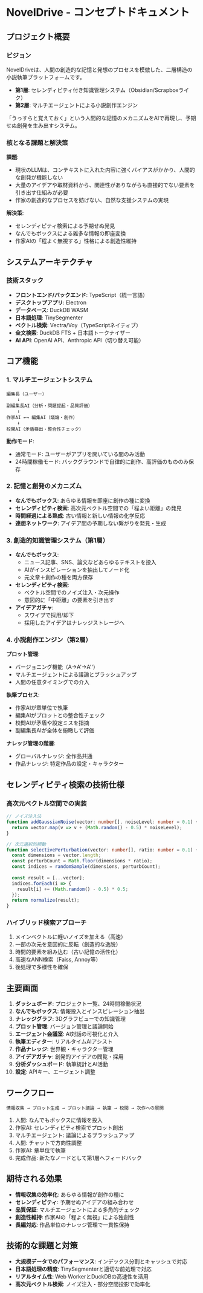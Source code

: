 # NovelDrive - コンセプトドキュメント

## プロジェクト概要

### ビジョン
NovelDriveは、人間の創造的な記憶と発想のプロセスを模倣した、二層構造の小説執筆プラットフォームです。

- **第1層**: セレンディピティ付き知識管理システム（Obsidian/Scrapboxライク）
- **第2層**: マルチエージェントによる小説創作エンジン

「うっすらと覚えておく」という人間的な記憶のメカニズムをAIで再現し、予期せぬ創発を生み出すシステム。

### 核となる課題と解決策

**課題**:
- 現状のLLMは、コンテキストに入れた内容に強くバイアスがかかり、人間的な創発が機能しない
- 大量のアイデアや取材資料から、関連性がありながらも直接的でない要素を引き出す仕組みが必要
- 作家の創造的なプロセスを妨げない、自然な支援システムの実現

**解決策**:
- セレンディピティ検索による予期せぬ発見
- なんでもボックスによる雑多な情報の即座変換
- 作家AIの「程よく無視する」性格による創造性維持

## システムアーキテクチャ

### 技術スタック

- **フロントエンド/バックエンド**: TypeScript（統一言語）
- **デスクトップアプリ**: Electron
- **データベース**: DuckDB WASM
- **日本語処理**: TinySegmenter
- **ベクトル検索**: Vectra/Voy（TypeScriptネイティブ）
- **全文検索**: DuckDB FTS + 日本語トークナイザー
- **AI API**: OpenAI API、Anthropic API（切り替え可能）

## コア機能

### 1. マルチエージェントシステム

```
編集長（ユーザー）
    ↓
副編集長AI（分析・問題提起・品質評価）
    ↓
作家AI ←→ 編集AI（議論・創作）
    ↓
校閲AI（矛盾検出・整合性チェック）
```

**動作モード**:
- 通常モード: ユーザーがアプリを開いている間のみ活動
- 24時間稼働モード: バックグラウンドで自律的に創作、高評価のもののみ保存

### 2. 記憶と創発のメカニズム

- **なんでもボックス**: あらゆる情報を即座に創作の種に変換
- **セレンディピティ検索**: 高次元ベクトル空間での「程よい距離」の発見
- **時間経過による熟成**: 古い情報と新しい情報の化学反応
- **連想ネットワーク**: アイデア間の予期しない繋がりを発見・生成

### 3. 創造的知識管理システム（第1層）

- **なんでもボックス**: 
  - ニュース記事、SNS、論文などあらゆるテキストを投入
  - AIがインスピレーションを抽出してノード化
  - 元文章＋創作の種を両方保存
- **セレンディピティ検索**:
  - ベクトル空間でのノイズ注入・次元操作
  - 意図的に「中距離」の要素を引き出す
- **アイデアガチャ**: 
  - スワイプで採用/却下
  - 採用したアイデアはナレッジストレージへ

### 4. 小説創作エンジン（第2層）

**プロット管理**:
- バージョニング機能（A→A'→A''）
- マルチエージェントによる議論とブラッシュアップ
- 人間の任意タイミングでの介入

**執筆プロセス**:
- 作家AIが章単位で執筆
- 編集AIがプロットとの整合性チェック
- 校閲AIが矛盾や設定ミスを指摘
- 副編集長AIが全体を俯瞰して評価

**ナレッジ管理の階層**:
- グローバルナレッジ: 全作品共通
- 作品ナレッジ: 特定作品の設定・キャラクター

## セレンディピティ検索の技術仕様

### 高次元ベクトル空間での実装

```typescript
// ノイズ注入法
function addGaussianNoise(vector: number[], noiseLevel: number = 0.1) {
  return vector.map(v => v + (Math.random() - 0.5) * noiseLevel);
}

// 次元選択的摂動
function selectivePerturbation(vector: number[], ratio: number = 0.1) {
  const dimensions = vector.length;
  const perturbCount = Math.floor(dimensions * ratio);
  const indices = randomSample(dimensions, perturbCount);
  
  const result = [...vector];
  indices.forEach(i => {
    result[i] += (Math.random() - 0.5) * 0.5;
  });
  return normalize(result);
}
```

### ハイブリッド検索アプローチ

1. メインベクトルに軽いノイズを加える（高速）
2. 一部の次元を意図的に反転（創造的な逸脱）
3. 時間的要素を組み込む（古い記憶の活性化）
4. 高速なANN検索（Faiss, Annoy等）
5. 後処理で多様性を確保

## 主要画面

1. **ダッシュボード**: プロジェクト一覧、24時間稼働状況
2. **なんでもボックス**: 情報投入とインスピレーション抽出
3. **ナレッジグラフ**: 3Dグラフビューでの知識管理
4. **プロット管理**: バージョン管理と議論開始
5. **エージェント会議室**: AI対話の可視化と介入
6. **執筆エディター**: リアルタイムAIアシスト
7. **作品ナレッジ**: 世界観・キャラクター管理
8. **アイデアガチャ**: 創発的アイデアの閲覧・採用
9. **分析ダッシュボード**: 執筆統計とAI活動
10. **設定**: APIキー、エージェント調整

## ワークフロー

```
情報収集 → プロット生成 → プロット議論 → 執筆 → 校閲 → 次作への展開
```

1. 人間: なんでもボックスに情報を投入
2. 作家AI: セレンディピティ検索でプロット創出
3. マルチエージェント: 議論によるブラッシュアップ
4. 人間: チャットで方向性調整
5. 作家AI: 章単位で執筆
6. 完成作品: 新たなノードとして第1層へフィードバック

## 期待される効果

- **情報収集の効率化**: あらゆる情報が創作の種に
- **セレンディピティ**: 予期せぬアイデアの組み合わせ
- **品質保証**: マルチエージェントによる多角的チェック
- **創造性維持**: 作家AIの「程よく無視」による独創性
- **長編対応**: 作品単位のナレッジ管理で一貫性保持

## 技術的な課題と対策

- **大規模データでのパフォーマンス**: インデックス分割とキャッシュで対応
- **日本語処理の精度**: TinySegmenterと適切な前処理で対応
- **リアルタイム性**: Web WorkerとDuckDBの高速性を活用
- **高次元ベクトル検索**: ノイズ注入・部分空間投影で効率化
